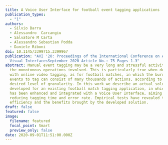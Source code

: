 ```yaml
---
title: A Voice User Interface for football event tagging applications
publication_types:
  - "1"
authors:
  - Silvio Barra
  - Alessandro  Carcangiu
  - Salvatore M Carta
  - Alessandro Sebastian Podda
  - Daniele Riboni
doi: 10.1145/3399715.3399967
publication: "AVI '20: Proceedings of the International Conference on Advanced
  Visual InterfacesSeptember 2020 Article No.: 75 Pages 1–3"
abstract: Manual event tagging may be a very long and stressful activity, due
  the monotonous operations involved. This is particularly true when dealing
  with online video tagging, as for football matches, in which the burden of
  events to tag can consist of many thousands of actions, according to the
  desired level of granularity. In this work we describe an actual solution,
  developed for an existing football match tagging application, in which the GUI
  has been enhanced and integrated with a Voice User Interface, aiming at
  reducing tagging time and error rate. Empirical tests have revealed the
  efficiency and the benefits brought by the developed solution.
draft: false
featured: false
image:
  filename: featured
  focal_point: Smart
  preview_only: false
date: 2020-09-01T11:51:00.000Z
---
```

